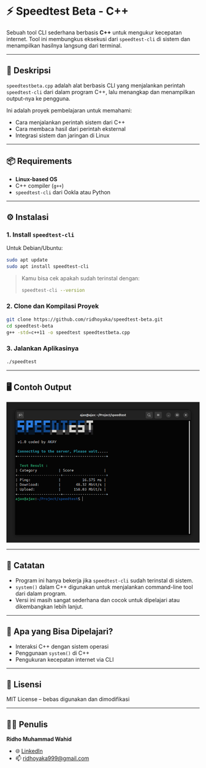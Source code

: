# ⚡ Speedtest Beta - C++

Sebuah tool CLI sederhana berbasis **C++** untuk mengukur kecepatan internet. Tool ini membungkus eksekusi dari `speedtest-cli` di sistem dan menampilkan hasilnya langsung dari terminal.

---

## 📄 Deskripsi

`speedtestbeta.cpp` adalah alat berbasis CLI yang menjalankan perintah `speedtest-cli` dari dalam program C++, lalu menangkap dan menampilkan output-nya ke pengguna.  

Ini adalah proyek pembelajaran untuk memahami:
- Cara menjalankan perintah sistem dari C++
- Cara membaca hasil dari perintah eksternal
- Integrasi sistem dan jaringan di Linux

---

## 📦 Requirements

- **Linux-based OS**
- C++ compiler (`g++`)
- `speedtest-cli` dari Ookla atau Python

---

## ⚙️ Instalasi

### 1. Install `speedtest-cli`

Untuk Debian/Ubuntu:

```bash
sudo apt update
sudo apt install speedtest-cli
```

> Kamu bisa cek apakah sudah terinstal dengan:
> ```bash
> speedtest-cli --version
> ```

### 2. Clone dan Kompilasi Proyek

```bash
git clone https://github.com/ridhoyaka/speedtest-beta.git
cd speedtest-beta
g++ -std=c++11 -o speedtest speedtestbeta.cpp
```

### 3. Jalankan Aplikasinya

```bash
./speedtest
```

---

## 🖥️ Contoh Output

![Hasil Tools](assets/speedtest-beta.png)

---

## 📌 Catatan

- Program ini hanya bekerja jika `speedtest-cli` sudah terinstal di sistem.
- `system()` dalam C++ digunakan untuk menjalankan command-line tool dari dalam program.
- Versi ini masih sangat sederhana dan cocok untuk dipelajari atau dikembangkan lebih lanjut.

---

## 🧠 Apa yang Bisa Dipelajari?

- Interaksi C++ dengan sistem operasi
- Penggunaan `system()` di C++
- Pengukuran kecepatan internet via CLI

---

## 📄 Lisensi

MIT License – bebas digunakan dan dimodifikasi

---

## 👨‍💻 Penulis

**Ridho Muhammad Wahid**  
- 🌐 [LinkedIn](https://www.linkedin.com/in/ridho-muhammad-wahid-b50761344/)  
- 📫 ridhoyaka999@gmail.com
